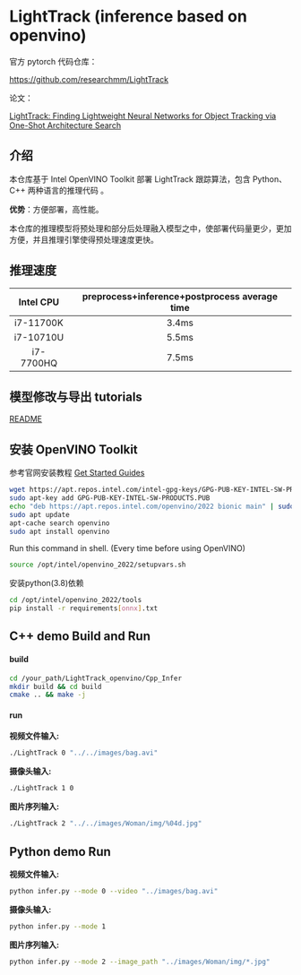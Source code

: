 # LightTrack (inference based on openvino)

官方 pytorch 代码仓库：

https://github.com/researchmm/LightTrack

论文：

[LightTrack: Finding Lightweight Neural Networks for Object Tracking via One-Shot Architecture Search](https://arxiv.org/abs/2104.14545)



## 介绍

本仓库基于 Intel OpenVINO Toolkit 部署 LightTrack 跟踪算法，包含 Python、C++ 两种语言的推理代码 。

**优势**：方便部署，高性能。

本仓库的推理模型将预处理和部分后处理融入模型之中，使部署代码量更少，更加方便，并且推理引擎使得预处理速度更快。



## 推理速度

| Intel CPU | preprocess+inference+postprocess average time |
| :-------: | :-------------------------------------------: |
| i7-11700K |                     3.4ms                     |
| i7-10710U |                     5.5ms                     |
| i7-7700HQ |                     7.5ms                     |



## 模型修改与导出 tutorials

[README](./models/README.md) 



## 安装 OpenVINO Toolkit

参考官网安装教程 [Get Started Guides](https://docs.openvino.ai/latest/openvino_docs_install_guides_installing_openvino_apt.html#doxid-openvino-docs-install-guides-installing-openvino-apt)

```bash
wget https://apt.repos.intel.com/intel-gpg-keys/GPG-PUB-KEY-INTEL-SW-PRODUCTS.PUB
sudo apt-key add GPG-PUB-KEY-INTEL-SW-PRODUCTS.PUB
echo "deb https://apt.repos.intel.com/openvino/2022 bionic main" | sudo tee /etc/apt/sources.list.d/intel-openvino-2022.list
sudo apt update
apt-cache search openvino
sudo apt install openvino
```

Run this command in shell. (Every time before using OpenVINO)

```bash
source /opt/intel/openvino_2022/setupvars.sh
```

安装python(3.8)依赖

```bash
cd /opt/intel/openvino_2022/tools
pip install -r requirements[onnx].txt
```



## C++ demo Build and Run

#### build

```bash
cd /your_path/LightTrack_openvino/Cpp_Infer
mkdir build && cd build
cmake .. && make -j
```

#### run

**视频文件输入:** 

```bash
./LightTrack 0 "../../images/bag.avi"
```

**摄像头输入:**

```bash
./LightTrack 1 0
```

**图片序列输入:**

```bash
./LightTrack 2 "../../images/Woman/img/%04d.jpg"
```



## Python demo Run

**视频文件输入:** 

```bash
python infer.py --mode 0 --video "../images/bag.avi"
```

**摄像头输入:**

```bash
python infer.py --mode 1
```

**图片序列输入:**

```bash
python infer.py --mode 2 --image_path "../images/Woman/img/*.jpg"
```

